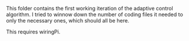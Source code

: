 This folder contains the first working iteration of the adaptive control algorithm. I tried to winnow down the number of coding files it needed to only the necessary ones, which should all be here.

This requires wiringPi.
